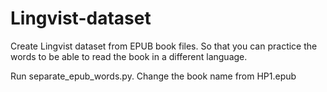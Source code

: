 # Lingvist-dataset
Create Lingvist dataset from EPUB book files.  So that you can practice the words to be able to read the book in a different language.

Run separate_epub_words.py.   Change the book name from HP1.epub 

